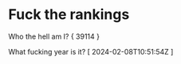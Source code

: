 # Fuck the rankings

Who the hell am I?
{ 39114 }

What fucking year is it?
[ 2024-02-08T10:51:54Z ]
